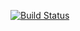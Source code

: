 [![Build Status](https://travis-ci.org/PibbleTeam/swerlo.svg?branch=master)](http://travis-ci.org/PibbleTeam/swerlo)
